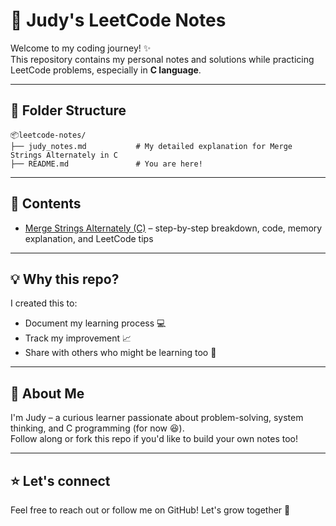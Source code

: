 
# 🧠 Judy's LeetCode Notes

Welcome to my coding journey! ✨  
This repository contains my personal notes and solutions while practicing LeetCode problems, especially in **C language**.

---

## 📁 Folder Structure

```
📦leetcode-notes/
├── judy_notes.md           # My detailed explanation for Merge Strings Alternately in C
├── README.md               # You are here!
```

---

## 🔧 Contents

- [Merge Strings Alternately (C)](judy_notes.md) – step-by-step breakdown, code, memory explanation, and LeetCode tips

---

## 💡 Why this repo?

I created this to:
- Document my learning process 💻
- Track my improvement 📈
- Share with others who might be learning too 🤝

---

## 📌 About Me

I'm Judy – a curious learner passionate about problem-solving, system thinking, and C programming (for now 😆).  
Follow along or fork this repo if you'd like to build your own notes too!

---

## ⭐️ Let's connect

Feel free to reach out or follow me on GitHub! Let's grow together 🌱

